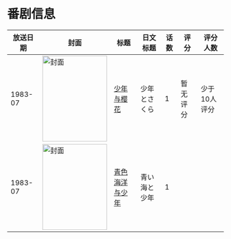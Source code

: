 # 番剧信息

|放送日期|封面|标题|日文标题|话数|评分|评分人数|
|---|---|---|---|---|---|---|
|1983-07|<img src="//lain.bgm.tv/pic/cover/c/3b/59/446151_MraWW.jpg" alt="封面" style="width:150px;height:200px;object-fit:cover;">|[少年与樱花](https://bangumi.tv/subject/446151)|少年とさくら|1|暂无评分|少于10人评分|
|1983-07|<img src="//lain.bgm.tv/pic/cover/c/c8/cf/381160_vsK5f.jpg" alt="封面" style="width:150px;height:200px;object-fit:cover;">|[青色海洋与少年](https://bangumi.tv/subject/381160)|青い海と少年|1|||

